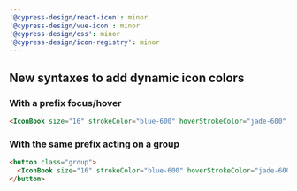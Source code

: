```yaml
---
'@cypress-design/react-icon': minor
'@cypress-design/vue-icon': minor
'@cypress-design/css': minor
'@cypress-design/icon-registry': minor
---
```


## New syntaxes to add dynamic icon colors

### With a prefix focus/hover

```html
<IconBook size="16" strokeColor="blue-600" hoverStrokeColor="jade-600" focusStrokeColor="jade-900" />
```

### With the same prefix acting on a group

```html
<button class="group">
  <IconBook size="16" strokeColor="blue-600" hoverStrokeColor="jade-600" focusStrokeColor="jade-900" interactiveColorsOnGroup />Read
</button>
```
